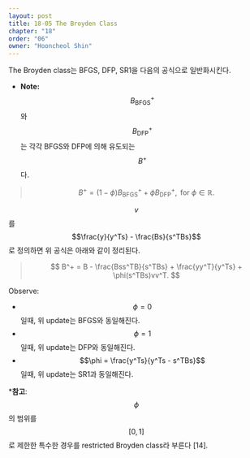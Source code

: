 ```yaml
---
layout: post
title: 18-05 The Broyden Class
chapter: "18"
order: "06"
owner: "Hooncheol Shin"
---
```


The Broyden class는 BFGS, DFP, SR1을 다음의 공식으로 일반화시킨다.

* **Note:** $$B^+_{\text{BFGS}}$$와 $$B^+_{\text{DFP}}$$는 각각 BFGS와 DFP에 의해 유도되는 $$B^+$$다.

>$$
>B^+ = (1 - \phi)B^+_{\text{BFGS}} + \phi B^+_{\text{DFP}}, \text{ for } \phi \in \mathbb{R}.
>$$

$$v$$를 $$\frac{y}{y^Ts} - \frac{Bs}{s^TBs}$$로 정의하면 위 공식은 아래와 같이 정리된다.

>$$
>B^+ = B - \frac{Bss^TB}{s^TBs} + \frac{yy^T}{y^Ts} + \phi(s^TBs)vv^T.
>$$

Observe:

* $$\phi =0$$일때, 위 update는 BFGS와 동일해진다.
* $$\phi =1$$일때, 위 update는 DFP와 동일해진다.
* $$\phi = \frac{y^Ts}{y^Ts - s^TBs}$$일때, 위 update는 SR1과 동일해진다.

***참고**: $$\phi$$의 범위를 $$[0,1]$$로 제한한 특수한 경우를 restricted Broyden class라 부른다 [14]. 